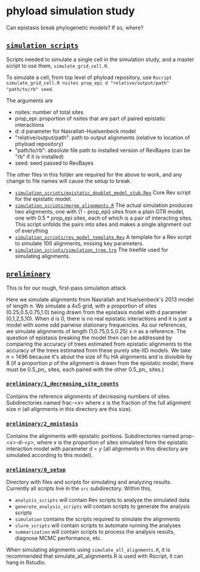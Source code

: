 # phyload simulation study
Can epistasis break phylogenetic models? If so, where?

## [`simulation_scripts`](simulation_scripts)
Scripts needed to simulate a single cell in the simulation study, and a master script to use them, `simulate_grid_cell.R`.

To simulate a cell, from top level of phyload repository, use `Rscript simulate_grid_cell.R nsites prop_epi d "relative/output/path" "path/to/rb" seed`.

The arguments are
- nsites: number of total sites
- prop_epi: proportion of nsites that are part of paired epistatic interactions
- d: d parameter for Nasrallah-Huelsenbeck model
- "relative/output/path": path to output alignments (relative to location of phyload repository)
- "path/to/rb": absolute file path to installed version of RevBayes (can be "rb" if it is installed)
- seed: seed passed to RevBayes

The other files in this folder are required for the above to work, and any change to file names will cause the setup to break.
- [`simulation_scripts/epistatic_doublet_model_stub.Rev`](simulation_scripts/epistatic_doublet_model_stub.Rev) Core Rev script for the epistatic model.
- [`simulation_scripts/merge_alignments.R`](simulation_scripts/merge_alignments.R) The actual simulation produces two alignments, one with (1 - prop_epi) sites from a plain GTR model, one with 0.5 * prop_epi sites, each of which is a pair of interacting sites. This script unfolds the pairs into sites and makes a single alignment out of everything
- [`simulation_scripts/rev_model_template.Rev`](simulation_scripts/rev_model_template.Rev) A template for a Rev script to simulate 100 alignments, missing key parameters.
- [`simulation_scripts/simulation_tree.tre`](simulation_scripts/simulation_tree.tre) The treefile used for simulating alignments.

## [`preliminary`](preliminary)
This is for our rough, first-pass simulation attack

Here we simulate alignments from Nasrallah and Huelsenbeck's 2013 model of length _n_.
We simulate a 4x5 grid, with a proportion of sites (0.25,0.5,0.75,1.0) being drawn from the epistasis model with d parameter (0,1,2,5,10).
When d is 0, there is no real epistatic interactions and it is just a model with some odd pairwise stationary frequencies.
As our references, we simulate alignments of length (1,0.75,0.5,0.25) x _n_ as a reference.
The question of epistasis breaking the model then can be addressed by comparing the accuracy of trees estimated from epistatic alignments to the accuracy of the trees estimated from these purely site-IID models.
We take _n_ = 1496 because it's about the size of flu HA alignments and is divisible by 8 (if a proportion _p_ of the alignment is drawn from the epistatic model, there must be 0.5_pn_ sites, each paired with the other 0.5_pn_ sites.)

### [`preliminary/1_decreasing_site_counts`](preliminary/1_decreasing_site_counts)

Contains the reference alignments of decreasing numbers of sites. Subdirectories named frac-<_x_\> where _x_ is the fraction of the full alignment size _n_ (all alignments in this directory are this size).

### [`preliminary/2_epistasis`](preliminary/2_epistasis)

Contains the alignments with epistatic portions.
Subdirectories named prop-<_x_\>-d-<_y_\>, where _x_ is the proportion of sites simulated form the epistatic interaction model with parameter _d_ = _y_ (all alignments in this directory are simulated according to this model).

### [`preliminary/0_setup`](preliminary/0_setup)
Directory with files and scripts for simulating and analyzing results.
Currently all scripts live in the `src` subdirectory.
Within this,
  - `analysis_scripts` will contain Rev scripts to analyze the simulated data
  - `generate_analysis_scripts` will contain scripts to generate the analysis scripts
  - `simulation` contains the scripts required to simulate the alignments
  - `slurm_scripts` will contain scripts to automate running the analyses
  - `summarization` will contain scripts to process the analysis results, diagnose MCMC performance, etc.

When simulating alignments using `simulate_all_alignments.R`, it is recommended that simulate_all_alignments.R is used with Rscript, it can hang in Rstudio.
